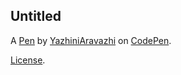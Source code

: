 Untitled
--------


A [Pen](https://codepen.io/YazhiniAravazhi/pen/bNNOPPv) by [YazhiniAravazhi](https://codepen.io/YazhiniAravazhi) on [CodePen](https://codepen.io).

[License](https://codepen.io/license/pen/bNNOPPv).